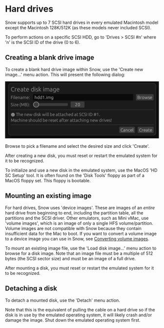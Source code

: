 # Hard drives

Snow supports up to 7 SCSI hard drives in every emulated Macintosh model
except the Macintosh 128K/512K (as these models never included SCSI).

To perform actions on a specific SCSI HDD, go to 'Drives > SCSI #n' where
'n' is the SCSI ID of the drive (0 to 6).

## Creating a blank drive image

To create a blank hard drive image within Snow, use the 'Create new image...'
menu action. This will present the following dialog:

![Create disk dialog](../../images/create_disk_dialog.png)

Browse to pick a filename and select the desired size and click 'Create'.

After creating a new disk, you must reset or restart the emulated system
for it to be recognized.

To initialize and use a new disk in the emulated system, use the MacOS
'HD SC Setup' tool. It is often found on the 'Disk Tools' floppy as part
of a MacOS floppy set. This floppy is bootable.

## Mounting an existing image

For hard drives, Snow uses 'device images'. These are images of an _entire_
hard drive from beginning to end, including the partition table, all the
partitions and the SCSI driver. Other emulators, such as Mini vMac, use
'volume images', which is an image of only a single HFS volume/partition.
Volume images are not compatible with Snow because they contain insufficient
data for the Mac to boot. If you want to convert a volume image to a device
image you can use in Snow, see [Converting volume images](../../guides/volume.md).

To mount an existing image file, use the 'Load disk image...' menu action
to browse for a disk image. Note that an image file must be a multiple of
512 bytes (the SCSI sector size) and must be an image of a full drive.

After mounting a disk, you must reset or restart the emulated system for
it to be recognized.

## Detaching a disk

To detach a mounted disk, use the 'Detach' menu action.

Note that this is the equivalent of pulling the cable on a hard drive so
if the disk is in use by the emulated operating system, it will likely
crash and/or damage the image. Shut down the emulated operating system
first.
